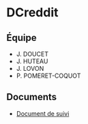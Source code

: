 # DCreddit


## Équipe

 - J. DOUCET 
 - J. HUTEAU
 - J. LOVON
 - P. POMERET-COQUOT

## Documents

 - [Document de suivi](doc/suivi.md) 